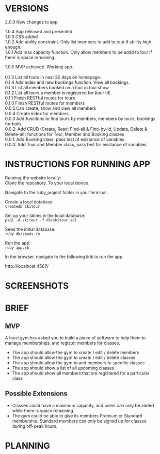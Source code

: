 # VERSIONS

2.0.0 New changes to app <br/>

1.0.4 App released and presented <br/>
1.0.3 CSS added <br/>
1.0.2 Add ability constraint. Only list members to add to tour if ability high enough. <br/>
1.0.1 Add max capacity function. Only allow members to be addd to tour if there is space remaining. <br/>

1.0.0 MVP achieved. Working app. <br/>
<br/>
0.1.5 List all tours in next 30 days on homepage.  <br/>
0.1.4 Add index and new bookings function. View all bookings. <br/>
0.1.3 List all members booked on a tour in tour.show <br/>
0.1.2 List all tours a member is registered for (tour id) <br/>
0.1.1 Finish RESTful routes for tours <br/>
0.1.0 Finish RESTful routes for members <br/>
0.0.5 Can create, show and view all members <br/>
0.0.4 Create index for members <br/>
0.0.3 Add functions to find tours by members, members by tours, bookings for both. <br/>
0.0.2: Add CRUD (Create, Read: Find-all & Find-by-id, Update, Delete & Delete-all) functions for Tour, Member and Booking classes <br/>
0.0.1: Add Booking class, pass test of existance of variables. <br/>
0.0.0: Add Tour and Member class, pass test for existance of variables. <br/>

# INSTRUCTIONS FOR RUNNING APP

Running the website locally: <br/>
Clone the repository. To your local device. <br/>

Navigate to the ruby_project folder in your terminal. <br/>

Create a local database: <br/>
`createdb skitour` <br/>

Set up your tables in the local database: <br/>
`psql -d skitour -f db/skitour.sql` <br/>

Seed the initial database: <br/>
`ruby db/seeds.rb` <br/>

Run the app: <br/>
`ruby app.rb` <br/>

In the browser, navigate to the following link to run the app: <br/>

http://localhost:4567/ <br/>

# SCREENSHOTS



# BRIEF

## MVP

A local gym has asked you to build a piece of software to help them to manage memberships, and register members for classes. </br>

- The app should allow the gym to create / edit / delete members
- The app should allow the gym to create / edit / delete classes
- The app should allow the gym to add members to specific classes
- The app should show a list of all upcoming classes
- The app should show all members that are registered for a particular class

## Possible Extensions
- Classes could have a maximum capacity, and users can only be added while there is space remaining.
- The gym could be able to give its members Premium or Standard membership. Standard members can only be signed up for classes during off-peak hours.

# PLANNING
